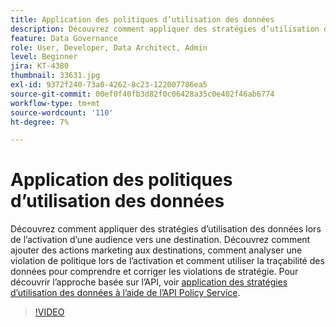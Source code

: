 ```yaml
---
title: Application des politiques d’utilisation des données
description: Découvrez comment appliquer des stratégies d’utilisation des données lors de l’activation d’une audience vers une destination. Découvrez comment ajouter des actions marketing aux destinations, comment analyser une violation de politique lors de l’activation et comment utiliser la traçabilité des données pour comprendre et corriger les violations de stratégie.
feature: Data Governance
role: User, Developer, Data Architect, Admin
level: Beginner
jira: KT-4380
thumbnail: 33631.jpg
exl-id: 9372f240-73a0-4262-8c23-122007786ea5
source-git-commit: 00ef0f40fb3d82f0c06428a35c0e402f46ab6774
workflow-type: tm+mt
source-wordcount: '110'
ht-degree: 7%

---
```


# Application des politiques d’utilisation des données

Découvrez comment appliquer des stratégies d’utilisation des données lors de l’activation d’une audience vers une destination. Découvrez comment ajouter des actions marketing aux destinations, comment analyser une violation de politique lors de l’activation et comment utiliser la traçabilité des données pour comprendre et corriger les violations de stratégie. Pour découvrir l’approche basée sur l’API, voir [application des stratégies d’utilisation des données à l’aide de l’API Policy Service](https://experienceleague.adobe.com/docs/experience-platform/data-governance/enforcement/api-enforcement.html).

>[!VIDEO](https://video.tv.adobe.com/v/33631?learn=on)